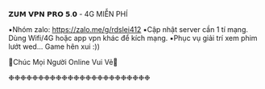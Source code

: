  𝗭𝗨𝗠 𝗩𝗣𝗡 𝗣𝗥𝗢 𝟱.𝟬 - 4G MIỄN PHÍ

▪️Nhóm zalo: https://zalo.me/g/rdslei412
▪️Cập nhật server cần 1 tí mạng. Dùng Wifi/4G hoặc app vpn khác để kích mạng.
▪️Phục vụ giải trí xem phim lướt wed...  Game hên xui :))

💓Chúc Mọi Người Online Vui Vẻ💓

❉❉❉❉❉❉❉❉❉❉❉❉❉❉❉❉❉❉❉❉❉❉❉❉
